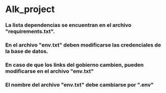 # Alk_project



### La lista dependencias se encuentran en el archivo "requirements.txt".
### En el archivo "env.txt" deben modificarse las credenciales de la base de datos.
### En caso de que los links del gobierno cambien, pueden modificarse en el archivo "env.txt"
### El nombre del archivo "env.txt" debe cambiarse por ".env"